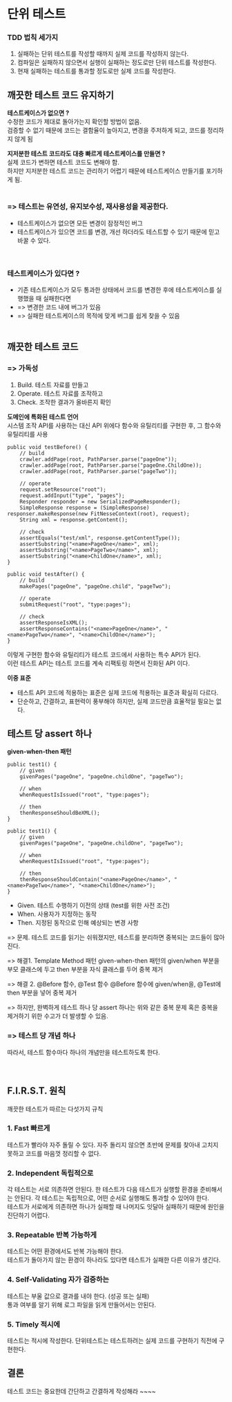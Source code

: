 # 단위 테스트


### TDD 법칙 세가지
1. 실패하는 단위 테스트를 작성할 때까지 실제 코드를 작성하지 않는다.
2. 컴파일은 실패하지 않으면서 실행이 실패하는 정도로만 단위 테스트를 작성한다.
3. 현재 실패하는 테스트를 통과할 정도로만 실제 코드를 작성한다.



## 깨끗한 테스트 코드 유지하기 


<b> 테스트케이스가 없으면 ? </b> <br>
수정한 코드가 제대로 돌아가는지 확인할 방법이 없음. <br>
검증할 수 없기 때문에 코드는 결함율이 높아지고, 변경을 주저하게 되고, 코드를 정리하지 않게 됨 

<b> 지저분한 테스트 코드라도 대충 빠르게 테스트케이스를 만들면 ? </b> <br>
실제 코드가 변하면 테스트 코드도 변해야 함. <br>
하지만 지저분한 테스트 코드는 관리하기 어렵기 때문에 테스트케이스 만들기를 포기하게 됨. <br> <br>

###  <b> => 테스트는 유연성, 유지보수성, 재사용성을 제공한다. </b>
- 테스트케이스가 없으면 모든 변경이 잠정적인 버그
- 테스트케이스가 있으면 코드를 변경, 개선 하더라도 테스트할 수 있기 때문에 믿고 바꿀 수 있다. 
<br>

### 테스트케이스가 있다면 ? 
- 기존 테스트케이스가 모두 통과한 상태에서 코드를 변경한 후에 테스트케이스를 실행했을 때 실패한다면
- => 변경한 코드 내에 버그가 있음
- => 실패한 테스트케이스의 목적에 맞게 버그를 쉽게 찾을 수 있음
<br> <br>


## 깨끗한 테스트 코드
###  <b>  => 가독성 </b>

1. Build. 테스트 자료를 만들고
2. Operate. 테스트 자료를 조작하고
3. Check. 조작한 결과가 올바른지 확인

<b> 도메인에 특화된 테스트 언어 </b> <br>
시스템 조작 API를 사용하는 대신 API 위에다 함수와 유틸리티를 구현한 후, 그 함수와 유틸리티를 사용 <br>
```
public void testBefore() {
    // build
    crawler.addPage(root, PathParser.parse("pageOne"));
    crawler.addPage(root, PathParser.parse("pageOne.ChildOne));
    crawler.addPage(root, PathParser.parse("pageTwo"));

    // operate
    request.setResource("root");
    request.addInput("type", "pages");
    Responder responder = new SerializedPageResponder();
    SimpleResponse response = (SimpleResponse) responser.makeResponse(new FitNesseContext(root), request);
    String xml = response.getContent();

    // check
    assertEquals("test/xml", response.getContentType());
    assertSubstring("<name>PageOne</name>", xml);
    assertSubstring("<name>PageTwo</name>", xml);
    assertSubstring("<name>ChildOne</name>", xml);
}
```

```
public void testAfter() {
    // build
    makePages("pageOne", "pageOne.child", "pageTwo");

    // operate
    submitRequest("root", "type:pages");

    // check
    assertResponseIsXML();
    assertResponseContains("<name>PageOne</name>", "<name>PageTwo</name>", "<name>ChildOne</name>");
}
```
이렇게 구현한 함수와 유틸리티가 테스트 코드에서 사용하는 특수 API가 된다. <br>
이런 테스트 API는 테스트 코드를 계속 리팩토링 하면서 진화된 API 이다.

<b> 이중 표준 </b>
- 테스트 API 코드에 적용하는 표준은 실제 코드에 적용하는 표준과 확실히 다르다.
- 단순하고, 간결하고, 표현력이 풍부해야 하지만, 실제 코드만큼 효율적일 필요는 없다.


## 테스트 당 assert 하나 
<b> given-when-then 패턴 </b>
```
public test1() {
    // given
    givenPages("pageOne", "pageOne.childOne", "pageTwo");

    // when
    whenRequestIsIssued("root", "type:pages");

    // then
    thenResponseShouldBeXML();
}

public test1() {
    // given
    givenPages("pageOne", "pageOne.childOne", "pageTwo");

    // when
    whenRequestIsIssued("root", "type:pages");

    // then
    thenResponseShouldContain("<name>PageOne</name>", "<name>PageTwo</name>", "<name>ChildOne</name>");
}
```
- Given. 테스트 수행하기 이전의 상태 (test를 위한 사전 조건)
- When. 사용자가 지정하는 동작
- Then. 지정된 동작으로 인해 예상되는 변경 사항 <br>

=> 문제. 테스트 코드를 읽기는 쉬워졌지만, 테스트를 분리하면 중복되는 코드들이 많아진다. 

=> 해결1. Template Method 패턴
given-when-then 패턴의 given/when 부분을 부모 클래스에 두고 then 부분을 자식 클래스를 두어 중복 제거 <br>

=> 해결 2. @Before 함수, @Test 함수
@Before 함수에 given/when을, @Test에 then 부분을 넣어 중복 제거

=> 하지만, 완벽하게 테스트 하나 당 assert 하나는 위와 같은 중복 문제 혹은 중복을 제거하기 위한 수고가 더 발생할 수 있음.


### <b> => 테스트 당 개념 하나 </b>
따라서, 테스트 함수마다 하나의 개념만을 테스트하도록 한다. 
<br><br><br>

## F.I.R.S.T. 원칙
깨끗한 테스트가 따르는 다섯가지 규칙

### 1. Fast 빠르게 
테스트가 빨라야 자주 돌릴 수 있다. 자주 돌리지 않으면 초반에 문제를 찾아내 고치지 못하고 코드를 마음껏 정리할 수 없다.

### 2. Independent 독립적으로
각 테스트는 서로 의존하면 안된다. 한 테스트가 다음 테스트가 실행할 환경을 준비해서는 안된다. 
각 테스트는 독립적으로, 어떤 순서로 실행해도 통과할 수 있어야 한다. <br>
테스트가 서로에게 의존하면 하나가 실패할 때 나머지도 잇달아 실패하기 때문에 원인을 진단하기 어렵다.

### 3. Repeatable 반복 가능하게
테스트는 어떤 환경에서도 반복 가능해야 한다. <br>
테스트가 돌아가지 않는 환경이 하나라도 있다면 테스트가 실패한 다른 이유가 생긴다.

### 4. Self-Validating 자가 검증하는
테스트는 부울 값으로 결과를 내야 한다. (성공 또는 실패) <br>
통과 여부를 알기 위해 로그 파일을 읽게 만들어서는 안된다.

### 5. Timely 적시에
테스트는 적시에 작성한다. 단위테스트는 테스트하려는 실제 코드를 구현하기 직전에 구현한다. 



## 결론
테스트 코드는 중요한데 간단하고 간결하게 작성해라 ~~~~
